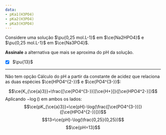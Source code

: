 ```yaml
---
data:
- pKa1(H3PO4)
- pKa2(H3PO4)
- pKa3(H3PO4)
---
```


Considere uma solução $\pu{0,25 mol.L-1}$ em $\ce{Na2HPO4}$ e $\pu{0,25 mol.L-1}$ em $\ce{Na3PO4}$.

**Assinale** a alternativa que mais se aproxima do pH da solução.

- [x] $\pu{13}$


---

Não tem opção
Cálculo do pH a partir da constante de acidez que relaciona as duas espécies $\ce{HPO4^{2-}}$ e $\ce{PO4^{3-}}$:

$$\ce{K_{\ce{a}3}}=\frac{[\ce{PO4^{3-}}][\ce{H+}]}{[\ce{HPO4^2-}]}$$
Aplicando $-\log()$  em ambos os lados:
$$\ce{pK_{\ce{a}3}}=\ce{pH}-\log(\frac{[\ce{PO4^{3-}}]}{[\ce{HPO4^{2-}}]})$$
$$13=\ce{pH}-\log(\frac{0,25}{0,25})$$
$$\ce{pH=13}$$
